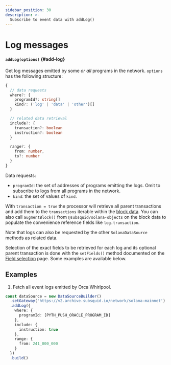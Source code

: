```yaml
---
sidebar_position: 30
description: >-
  Subscribe to event data with addLog()
---
```


# Log messages

#### `addLog(options)` {#add-log}

Get log messages emitted by some _or all_ programs in the network. `options` has the following structure:

```typescript
{
  // data requests
  where?: {
    programId?: string[]
    kind?: ('log' | 'data' | 'other')[]
  }

  // related data retrieval
  include?: {
    transaction?: boolean
    instruction?: boolean
  }

  range?: {
    from: number,
    to?: number
  }
}
```

Data requests:

- `programId`: the set of addresses of programs emitting the logs. Omit to subscribe to logs from all programs in the network.
- `kind`: the set of values of `kind`.

With `transaction = true` the processor will retrieve all parent transactions and add them to the `transactions` iterable within the [block data](/solana-indexing/sdk/solana-batch/context-interfaces). You can also call `augmentBlock()` from `@subsquid/solana-objects` on the block data to populate the convenience reference fields like `log.transaction`.

Note that logs can also be requested by the other `SolanaDataSource` methods as related data.

Selection of the exact fields to be retrieved for each log and its optional parent transaction is done with the `setFields()` method documented on the [Field selection](../field-selection) page. Some examples are available below.

## Examples

1. Fetch all event logs emitted by Orca Whirlpool.

```ts
const dataSource = new DataSourceBuilder()
  .setGateway('https://v2.archive.subsquid.io/network/solana-mainnet')
  .addLog({
    where: {
      programId: [PYTH_PUSH_ORACLE_PROGRAM_ID]
    },
    include: {
      instruction: true
    },
    range: {
      from: 241_000_000
    }
  })
  .build()
```
